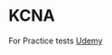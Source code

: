 # KCNA

For Practice tests 
[Udemy](https://www.udemy.com/course/dive-into-cloud-native-containers-kubernetes-and-the-kcna/learn/lecture/42182222#overview)
